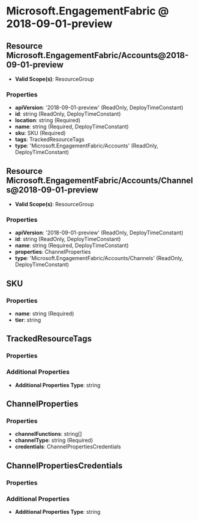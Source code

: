 # Microsoft.EngagementFabric @ 2018-09-01-preview

## Resource Microsoft.EngagementFabric/Accounts@2018-09-01-preview
* **Valid Scope(s)**: ResourceGroup
### Properties
* **apiVersion**: '2018-09-01-preview' (ReadOnly, DeployTimeConstant)
* **id**: string (ReadOnly, DeployTimeConstant)
* **location**: string (Required)
* **name**: string (Required, DeployTimeConstant)
* **sku**: SKU (Required)
* **tags**: TrackedResourceTags
* **type**: 'Microsoft.EngagementFabric/Accounts' (ReadOnly, DeployTimeConstant)

## Resource Microsoft.EngagementFabric/Accounts/Channels@2018-09-01-preview
* **Valid Scope(s)**: ResourceGroup
### Properties
* **apiVersion**: '2018-09-01-preview' (ReadOnly, DeployTimeConstant)
* **id**: string (ReadOnly, DeployTimeConstant)
* **name**: string (Required, DeployTimeConstant)
* **properties**: ChannelProperties
* **type**: 'Microsoft.EngagementFabric/Accounts/Channels' (ReadOnly, DeployTimeConstant)

## SKU
### Properties
* **name**: string (Required)
* **tier**: string

## TrackedResourceTags
### Properties
### Additional Properties
* **Additional Properties Type**: string

## ChannelProperties
### Properties
* **channelFunctions**: string[]
* **channelType**: string (Required)
* **credentials**: ChannelPropertiesCredentials

## ChannelPropertiesCredentials
### Properties
### Additional Properties
* **Additional Properties Type**: string

